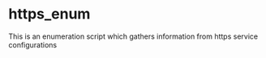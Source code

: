 # https_enum
This is an enumeration script which gathers information from https service configurations
